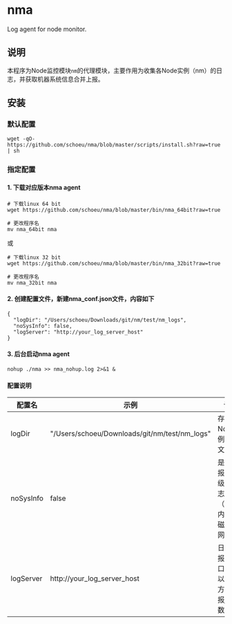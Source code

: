 # nma
Log agent for node monitor.

## 说明
本程序为Node监控模块`nm`的代理模块，主要作用为收集各Node实例（nm）的日志，并获取机器系统信息合并上报。

## 安装

### 默认配置
```
wget -qO- https://github.com/schoeu/nma/blob/master/scripts/install.sh?raw=true | sh
```

### 指定配置

#### 1. 下载对应版本nma agent
```
# 下载linux 64 bit
wget https://github.com/schoeu/nma/blob/master/bin/nma_64bit?raw=true

# 更改程序名
mv nma_64bit nma
```
或
```
# 下载linux 32 bit
wget https://github.com/schoeu/nma/blob/master/bin/nma_32bit?raw=true

# 更改程序名
mv nma_32bit nma
```

#### 2. 创建配置文件，新建nma_conf.json文件，内容如下

```
{
  "logDir": "/Users/schoeu/Downloads/git/nm/test/nm_logs",
  "noSysInfo": false,
  "logServer": "http://your_log_server_host"
}
```

#### 3. 后台启动nma agent
```
nohup ./nma >> nma_nohup.log 2>&1 &
```

#### 配置说明

|配置名|示例|说明|默认值|
|--|--|--|--|
|logDir|"/Users/schoeu/Downloads/git/nm/test/nm_logs"|存放Node实例日志文件夹|"$home/.nm_logs/"|
|noSysInfo|false|是否上报系统级别日志（cpu，内存，磁盘，网络）|false|
|logServer|http://your_log_server_host|日志上报接口，会以POST方式上报json数据|-|

